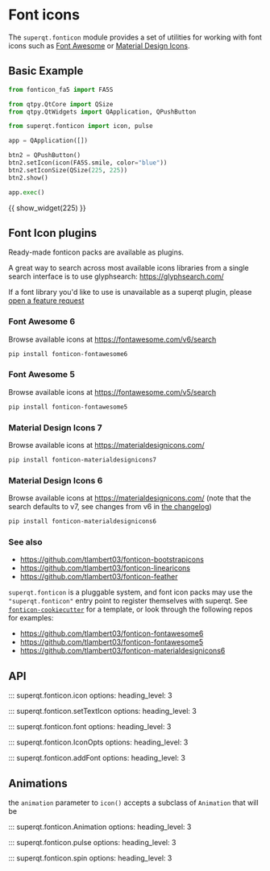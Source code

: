 # Font icons

The `superqt.fonticon` module provides a set of utilities for working with font
icons such as [Font Awesome](https://fontawesome.com/) or [Material Design
Icons](https://materialdesignicons.com/).

## Basic Example

```python
from fonticon_fa5 import FA5S

from qtpy.QtCore import QSize
from qtpy.QtWidgets import QApplication, QPushButton

from superqt.fonticon import icon, pulse

app = QApplication([])

btn2 = QPushButton()
btn2.setIcon(icon(FA5S.smile, color="blue"))
btn2.setIconSize(QSize(225, 225))
btn2.show()

app.exec()
```

{{ show_widget(225) }}

## Font Icon plugins

Ready-made fonticon packs are available as plugins.

A great way to search across most available icons libraries from a single
search interface is to use glyphsearch: <https://glyphsearch.com/>

If a font library you'd like to use is unavailable as a superqt plugin,
please [open a feature request](https://github.com/pyapp-kit/superqt/issues/new/choose)


### Font Awesome 6

Browse available icons at <https://fontawesome.com/v6/search>

```bash
pip install fonticon-fontawesome6
```

### Font Awesome 5

Browse available icons at <https://fontawesome.com/v5/search>

```bash
pip install fonticon-fontawesome5
```

### Material Design Icons 7

Browse available icons at <https://materialdesignicons.com/>

```bash
pip install fonticon-materialdesignicons7
```

### Material Design Icons 6

Browse available icons at <https://materialdesignicons.com/>
(note that the search defaults to v7, see changes from v6 in [the
changelog](https://pictogrammers.com/docs/library/mdi/releases/changelog/))

```bash
pip install fonticon-materialdesignicons6
```

### See also

- <https://github.com/tlambert03/fonticon-bootstrapicons>
- <https://github.com/tlambert03/fonticon-linearicons>
- <https://github.com/tlambert03/fonticon-feather>

`superqt.fonticon` is a pluggable system, and font icon packs may use the `"superqt.fonticon"`
entry point to register themselves with superqt. See [`fonticon-cookiecutter`](https://github.com/tlambert03/fonticon-cookiecutter) for a template, or look through the following repos for examples:

- <https://github.com/tlambert03/fonticon-fontawesome6>
- <https://github.com/tlambert03/fonticon-fontawesome5>
- <https://github.com/tlambert03/fonticon-materialdesignicons6>

## API

::: superqt.fonticon.icon
options:
heading_level: 3

::: superqt.fonticon.setTextIcon
options:
heading_level: 3

::: superqt.fonticon.font
options:
heading_level: 3

::: superqt.fonticon.IconOpts
options:
heading_level: 3

::: superqt.fonticon.addFont
options:
heading_level: 3

## Animations

the `animation` parameter to `icon()` accepts a subclass of
`Animation` that will be

::: superqt.fonticon.Animation
options:
heading_level: 3

::: superqt.fonticon.pulse
options:
heading_level: 3

::: superqt.fonticon.spin
options:
heading_level: 3
